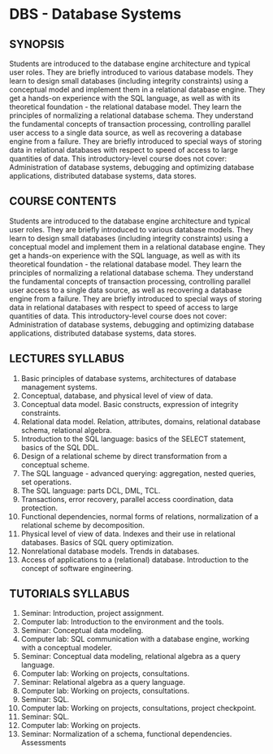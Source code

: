 # DBS - Database Systems

## SYNOPSIS
Students are introduced to the database engine architecture and typical user roles. They are briefly introduced to various database models. They learn to design small databases (including integrity constraints) using a conceptual model and implement them in a relational database engine. They get a hands-on experience with the SQL language, as well as with its theoretical foundation - the relational database model. They learn the principles of normalizing a relational database schema. They understand the fundamental concepts of transaction processing, controlling parallel user access to a single data source, as well as recovering a database engine from a failure. They are briefly introduced to special ways of storing data in relational databases with respect to speed of access to large quantities of data. This introductory-level course does not cover: Administration of database systems, debugging and optimizing database applications, distributed database systems, data stores.

## COURSE CONTENTS
Students are introduced to the database engine architecture and typical user roles. They are briefly introduced to various database models. They learn to design small databases (including integrity constraints) using a conceptual model and implement them in a relational database engine. They get a hands-on experience with the SQL language, as well as with its theoretical foundation - the relational database model. They learn the principles of normalizing a relational database schema. They understand the fundamental concepts of transaction processing, controlling parallel user access to a single data source, as well as recovering a database engine from a failure. They are briefly introduced to special ways of storing data in relational databases with respect to speed of access to large quantities of data. This introductory-level course does not cover: Administration of database systems, debugging and optimizing database applications, distributed database systems, data stores.

## LECTURES SYLLABUS
1. Basic principles of database systems, architectures of database management systems.
2. Conceptual, database, and physical level of view of data.
3. Conceptual data model. Basic constructs, expression of integrity constraints.
4. Relational data model. Relation, attributes, domains, relational database schema, relational algebra.
5. Introduction to the SQL language: basics of the SELECT statement, basics of the SQL DDL.
6. Design of a relational scheme by direct transformation from a conceptual scheme.
7. The SQL language - advanced querying: aggregation, nested queries, set operations.
8. The SQL language: parts DCL, DML, TCL.
9. Transactions, error recovery, parallel access coordination, data protection.
10. Functional dependencies, normal forms of relations, normalization of a relational scheme by decomposition.
11. Physical level of view of data. Indexes and their use in relational databases. Basics of SQL query optimization.
12. Nonrelational database models. Trends in databases.
13. Access of applications to a (relational) database. Introduction to the concept of software engineering.

## TUTORIALS SYLLABUS
1. Seminar: Introduction, project assignment.
2. Computer lab: Introduction to the environment and the tools.
3. Seminar: Conceptual data modeling.
4. Computer lab: SQL communication with a database engine, working with a conceptual modeler.
5. Seminar: Conceptual data modeling, relational algebra as a query language.
6. Computer lab: Working on projects, consultations.
7. Seminar: Relational algebra as a query language.
8. Computer lab: Working on projects, consultations.
9. Seminar: SQL.
10. Computer lab: Working on projects, consultations, project checkpoint.
11. Seminar: SQL.
12. Computer lab: Working on projects.
13. Seminar: Normalization of a schema, functional dependencies. Assessments